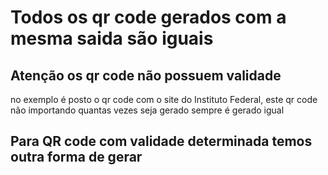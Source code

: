 # Todos os qr code gerados com a mesma saida são iguais

## Atenção os qr code não possuem validade
no exemplo é posto o qr code com o site do Instituto Federal, este qr code não importando quantas vezes seja gerado sempre é gerado igual

## Para QR code com validade determinada temos outra forma de gerar
